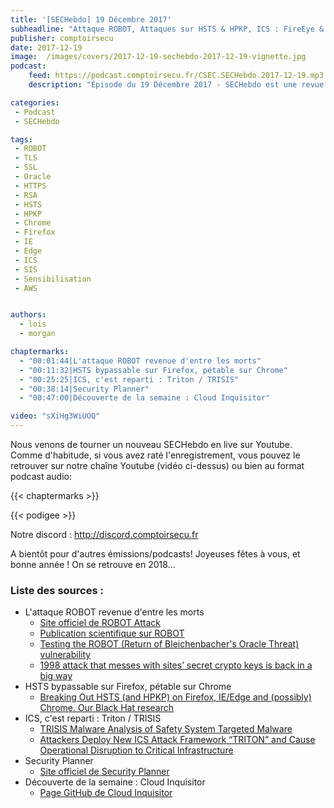 ```yaml
---
title: '[SECHebdo] 19 Décembre 2017'
subheadline: "Attaque ROBOT, Attaques sur HSTS & HPKP, ICS : FireEye & Triton, Security Planner, Cloud Inquisition, et"
publisher: comptoirsecu
date: 2017-12-19
image:  /images/covers/2017-12-19-sechebdo-2017-12-19-vignette.jpg
podcast:
    feed: https://podcast.comptoirsecu.fr/CSEC.SECHebdo.2017-12-19.mp3
    description: "Épisode du 19 Décembre 2017 - SECHebdo est une revue de l'actualité cybersécurité réalisé en live sur Youtube, généralement le mardi soir."

categories:
 - Podcast
 - SECHebdo

tags:
 - ROBOT
 - TLS
 - SSL
 - Oracle
 - HTTPS
 - RSA
 - HSTS
 - HPKP
 - Chrome
 - Firefox
 - IE
 - Edge
 - ICS
 - SIS
 - Sensibilisation
 - AWS


authors:
  - lois
  - morgan

chaptermarks:
  - "00:01:44|L'attaque ROBOT revenue d'entre les morts"
  - "00:11:32|HSTS bypassable sur Firefox, pétable sur Chrome"
  - "00:25:25|ICS, c'est reparti : Triton / TRISIS"
  - "00:38:14|Security Planner"
  - "00:47:00|Découverte de la semaine : Cloud Inquisitor"

video: "sXiHg3WiUOQ"
---
```


Nous venons de tourner un nouveau SECHebdo en live sur Youtube. Comme d'habitude, si vous avez raté l'enregistrement, vous pouvez le retrouver sur notre chaîne Youtube (vidéo ci-dessus) ou bien au format podcast audio:

{{< chaptermarks >}}

{{< podigee >}}

Notre discord : <http://discord.comptoirsecu.fr>

A bientôt pour d'autres émissions/podcasts!
Joyeuses fêtes à vous, et bonne année ! On se retrouve en 2018...

### Liste des sources :

* L'attaque ROBOT revenue d'entre les morts
    * [Site officiel de ROBOT Attack](https://robotattack.org/)
    * [Publication scientifique sur ROBOT](https://eprint.iacr.org/2017/1189.pdf)
    * [Testing the ROBOT (Return of Bleichenbacher's Oracle Threat) vulnerability](https://testssl.sh/bleichenbacher/)
    * [1998 attack that messes with sites’ secret crypto keys is back in a big way](https://arstechnica.com/information-technology/2017/12/a-worrying-number-of-sites-remain-open-to-major-crypto-flaw-from-1998/)
* HSTS bypassable sur Firefox, pétable sur Chrome
    * [Breaking Out HSTS (and HPKP) on Firefox, IE/Edge and (possibly) Chrome. Our Black Hat research](http://blog.en.elevenpaths.com/2017/12/breaking-out-hsts-and-hpkp-on-firefox.html)
* ICS, c'est reparti : Triton / TRISIS
    * [TRISIS Malware Analysis of Safety System Targeted Malware](https://dragos.com/blog/trisis/TRISIS-01.pdf)
    * [Attackers Deploy New ICS Attack Framework “TRITON” and Cause Operational Disruption to Critical Infrastructure](https://www.fireeye.com/blog/threat-research/2017/12/attackers-deploy-new-ics-attack-framework-triton.html)
* Security Planner
    * [Site officiel de Security Planner](https://securityplanner.org/#/)
* Découverte de la semaine : Cloud Inquisitor
    * [Page GitHub de Cloud Inquisitor](https://github.com/RiotGames/cloud-inquisitor)

